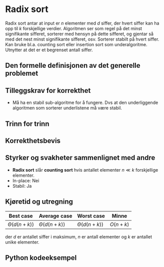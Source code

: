 # Radix sort

<!-- 
1. Kjenne den formelle definisjonen av det generelle problemet den løser
2. Kjenne til eventuelle tilleggskrav den stiller for å være korrekt
3. Vite hvordan den oppfører seg; kunne utføre algoritmen, trinn for trinn!
4. Forstå korrekthetsbeviset; hvordan og hvorfor virker algoritmen egentlig?
5. Kjenne til eventuelle styrker eller svakheter, sammenlignet med andre
6. Kjenne kjøretidene under ulike omstendigheter, og forstå utregningen
-->

Radix sort antar at input er $n$ elementer med $d$ siffer, der hvert siffer kan ha opp til $k$ forskjellige verdier. Algoritmen ser som regel på det minst signifikante sifferet, sorterer med hensyn på dette sifferet, og gjentar så med det nest minst signifikante sifferet, osv. Sorterer stabilt på hvert siffer. Kan bruke bl.a. counting sort eller insertion sort som underalgoritme. Utnytter at det er et begrenset antall siffer.

## Den formelle definisjonen av det generelle problemet
<!-- Et problem er relasjonen mellom input og output -->

## Tilleggskrav for korrekthet
<!-- Korrekhet: algoritmer virker, gir det svaret den skal -->
<!-- Eks: Binary search må ha en sortert liste -->

- Må ha en stabil sub-algoritme for å fungere. Dvs at den underliggende algoritmen som sorterer underlistene må være stabil.

## Trinn for trinn
<!-- Pseudokode med forklaring -->

## Korrekthetsbevis
<!-- TBA -->

## Styrker og svakheter sammenlignet med andre

- **Radix sort** slår **counting sort** hvis antallet elementer $n \ll k$ forskjellige elementer.
- In-place: Nei
- Stabil: Ja

## Kjøretid og utregning
<!-- Under ulike omstendigheter -->

Best case | Average case | Worst case | Minne
---------|----------|---------|---------
$\Theta(d(n+k))$ | $\Theta(d(n+k))$ | $\Theta(d(n+k))$ | $O(n+k)$

der $d$ er antallet siffer i maksimum, $n$ er antall elementer og $k$ er antallet unike elementer.

## Python kodeeksempel
